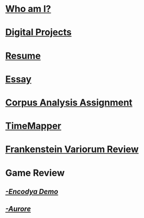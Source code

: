# [Who am I?](https://nxh5137.github.io/huster/)
# [Digital Projects](https://nxh5137.github.io/huster/DigitalProjects)
# [Resume](https://nxh5137.github.io/huster/Resume)
# [Essay](https://nxh5137.github.io/huster/Essay)
# [Corpus Analysis Assignment](https://nxh5137.github.io/huster/CorpusAnalysisAssignment)
# [TimeMapper](https://nxh5137.github.io/huster/TimeMapper)
# [Frankenstein Variorum Review](https://nxh5137.github.io/huster/Variorum_Reflection)
# Game Review
## [_-Encodya Demo_](https://nxh5137.github.io/huster/Encodya%20review)

## [_-Aurore_](https://nxh5137.github.io/huster/Aurore)
